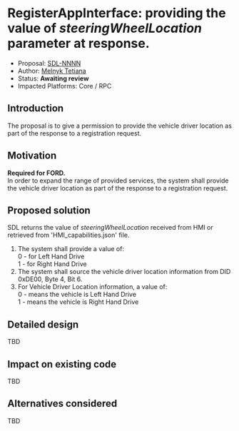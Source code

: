 # RegisterAppInterface: providing the value of _steeringWheelLocation_ parameter at response.

* Proposal: [SDL-NNNN](NNNN-RegisterAppInterface-providing_the_value_of_steeringWheelLocation.md)
* Author: [Melnyk Tetiana](https://github.com/TMelnyk)
* Status: **Awaiting review**
* Impacted Platforms: Core / RPC

## Introduction

The proposal is to give a permission to provide the vehicle driver location as part of the response to a registration request.

## Motivation

**Required for FORD.**   
In order to expand the range of provided services, the system shall provide the vehicle driver location as part of the response to a registration request.

## Proposed solution

SDL returns the value of _steeringWheelLocation_ received from HMI or retrieved from 'HMI_capabilities.json' file.   
1. The system shall provide a value of:   
     0 - for Left Hand Drive   
     1 - for Right Hand Drive   
2. The system shall source the vehicle driver location information from DID 0xDE00, Byte 4, Bit 6.   
3. For Vehicle Driver Location information, a value of:   
     0 - means the vehicle is Left Hand Drive   
     1 - means the vehicle is Right Hand Drive

## Detailed design

TBD

## Impact on existing code

TBD

## Alternatives considered

TBD
